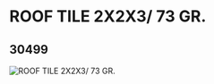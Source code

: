 # ROOF TILE 2X2X3/ 73 GR.
## 30499
![ROOF TILE 2X2X3/ 73 GR.](https://lc-www-live-s.legocdn.com/media/bricks/5/2/4142927.jpg)